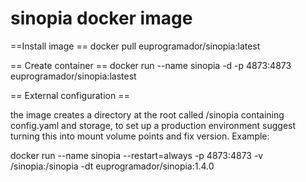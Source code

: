# sinopia docker image

==Install image ==
docker pull euprogramador/sinopia:latest

== Create container ==
docker run --name sinopia -d -p 4873:4873 euprogramador/sinopia:lastest

== External configuration ==

the image creates a directory at the root called /sinopia containing config.yaml and storage, to set up a production environment suggest turning this into mount volume points and fix version. Example:

docker run --name sinopia  --restart=always -p 4873:4873 -v /sinopia:/sinopia -dt euprogramador/sinopia:1.4.0


